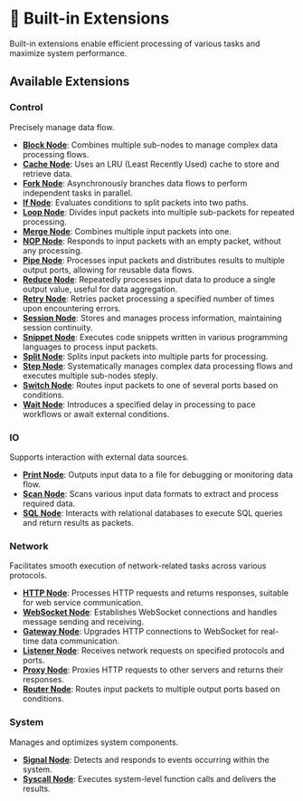 # 🔧 Built-in Extensions

Built-in extensions enable efficient processing of various tasks and maximize system performance.

## Available Extensions

### **Control**

Precisely manage data flow.

- **[Block Node](./docs/block_node.md)**: Combines multiple sub-nodes to manage complex data processing flows.
- **[Cache Node](./docs/cache_node.md)**: Uses an LRU (Least Recently Used) cache to store and retrieve data.
- **[Fork Node](./docs/fork_node.md)**: Asynchronously branches data flows to perform independent tasks in parallel.
- **[If Node](./docs/if_node.md)**: Evaluates conditions to split packets into two paths.
- **[Loop Node](./docs/loop_node.md)**: Divides input packets into multiple sub-packets for repeated processing.
- **[Merge Node](./docs/merge_node.md)**: Combines multiple input packets into one.
- **[NOP Node](./docs/nop_node.md)**: Responds to input packets with an empty packet, without any processing.
- **[Pipe Node](./docs/pipe_node.md)**: Processes input packets and distributes results to multiple output ports, allowing for reusable data flows.
- **[Reduce Node](./docs/reduce_node.md)**: Repeatedly processes input data to produce a single output value, useful for data aggregation.
- **[Retry Node](./docs/retry_node.md)**: Retries packet processing a specified number of times upon encountering errors.
- **[Session Node](./docs/session_node.md)**: Stores and manages process information, maintaining session continuity.
- **[Snippet Node](./docs/snippet_node.md)**: Executes code snippets written in various programming languages to process input packets.
- **[Split Node](./docs/split_node.md)**: Splits input packets into multiple parts for processing.
- **[Step Node](./docs/step_node.md)**: Systematically manages complex data processing flows and executes multiple
  sub-nodes steply.
- **[Switch Node](./docs/switch_node.md)**: Routes input packets to one of several ports based on conditions.
- **[Wait Node](./docs/wait_node.md)**: Introduces a specified delay in processing to pace workflows or await external conditions.

### **IO**

Supports interaction with external data sources.

- **[Print Node](./docs/print_node.md)**: Outputs input data to a file for debugging or monitoring data flow.
- **[Scan Node](./docs/scan_node.md)**: Scans various input data formats to extract and process required data.
- **[SQL Node](./docs/sql_node.md)**: Interacts with relational databases to execute SQL queries and return results as packets.

### **Network**

Facilitates smooth execution of network-related tasks across various protocols.

- **[HTTP Node](./docs/http_node.md)**: Processes HTTP requests and returns responses, suitable for web service communication.
- **[WebSocket Node](./docs/websocket_node.md)**: Establishes WebSocket connections and handles message sending and receiving.
- **[Gateway Node](./docs/gateway_node.md)**: Upgrades HTTP connections to WebSocket for real-time data communication.
- **[Listener Node](./docs/listener_node.md)**: Receives network requests on specified protocols and ports.
- **[Proxy Node](./docs/proxy_node.md)**: Proxies HTTP requests to other servers and returns their responses.
- **[Router Node](./docs/router_node.md)**: Routes input packets to multiple output ports based on conditions.

### **System**

Manages and optimizes system components.

- **[Signal Node](./docs/signal_node.md)**: Detects and responds to events occurring within the system.
- **[Syscall Node](./docs/syscall_node.md)**: Executes system-level function calls and delivers the results.
